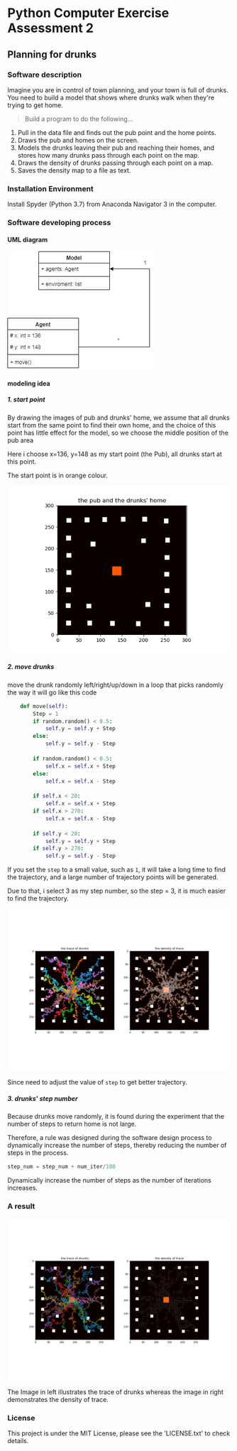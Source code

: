 # Python Computer Exercise Assessment 2

## Planning for drunks

### Software description

Imagine you are in control of town planning, and your town is full of drunks. You need to build a model that shows where drunks walk when they're trying to get home.


> Build a program to do the following...

1. Pull in the data file and finds out the pub point and the home points.
2. Draws the pub and homes on the screen.
3. Models the drunks leaving their pub and reaching their homes, and stores how many drunks pass through each point on the map.
4. Draws the density of drunks passing through each point on a map.
5. Saves the density map to a file as text.

### Installation Environment

Install Spyder (Python 3.7) from Anaconda Navigator 3 in the computer.

### Software developing process

#### UML diagram

![](UML.png)

#### modeling idea

##### 1. start point

By drawing the images of pub and  drunks' home, we assume that all drunks start from the same point to find their own home, and the choice of this point has little effect for the model, so we choose the middle position of the pub area

Here i choose x=136, y=148 as my start point (the Pub), all drunks start at this point. 

The start point is in orange colour.

![](Figure_1.png)

##### 2. move drunks

move the drunk randomly left/right/up/down in a loop that picks randomly the way it will go like this code

```python
	def move(self):
		Step = 1
		if random.random() < 0.5:
			self.y = self.y + Step
		else:
			self.y = self.y - Step
		
		if random.random() < 0.5:
			self.x = self.x + Step
		else:
			self.x = self.x - Step

		if self.x < 20:
			self.x = self.x + Step
		if self.x > 270:
			self.x = self.x - Step

		if self.y < 20:
			self.y = self.y + Step
		if self.y > 270:
			self.y = self.y - Step
```

If you set the `step` to a small value, such as `1`, it will take a long time to find the trajectory, and a large number of trajectory points will be generated.

Due to that, i select 3 as my step number, so the step = 3, it is much easier to find the trajectory.

![](Planing_for_Drunks.png)

Since need to adjust the value of `step` to get better trajectory.

##### 3. drunks' step number

Because drunks move randomly, it is found during the experiment that the number of steps to return home is not large. 

Therefore, a rule was designed during the software design process to dynamically increase the number of steps, thereby reducing the number of steps in the process.

```python
step_num = step_num + num_iter/100
```

Dynamically increase the number of steps as the number of iterations increases.



### A result

![](Planing_for_Drunks2.png)

The Image in left illustrates the trace of drunks whereas the image in right demonstrates the density of trace.


### License

This project is under the MIT License, please see the 'LICENSE.txt' to check details.


